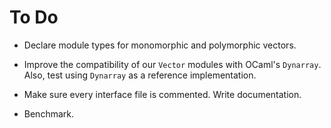 # To Do

* Declare module types for monomorphic and polymorphic vectors.

* Improve the compatibility of our `Vector` modules with OCaml's `Dynarray`.
  Also, test using `Dynarray` as a reference implementation.

* Make sure every interface file is commented. Write documentation.

* Benchmark.
